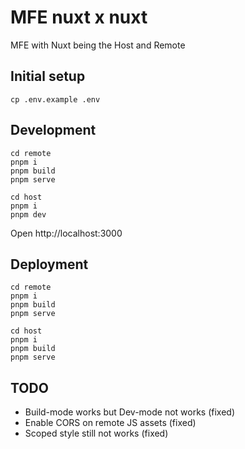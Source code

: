 # MFE nuxt x nuxt

MFE with Nuxt being the Host and Remote

## Initial setup

```
cp .env.example .env
```

## Development

```
cd remote
pnpm i
pnpm build
pnpm serve
```

```
cd host
pnpm i
pnpm dev
```

Open http://localhost:3000

## Deployment

```
cd remote
pnpm i
pnpm build
pnpm serve

cd host
pnpm i
pnpm build
pnpm serve
```

## TODO

- Build-mode works but Dev-mode not works (fixed)
- Enable CORS on remote JS assets (fixed)
- Scoped style still not works (fixed)
